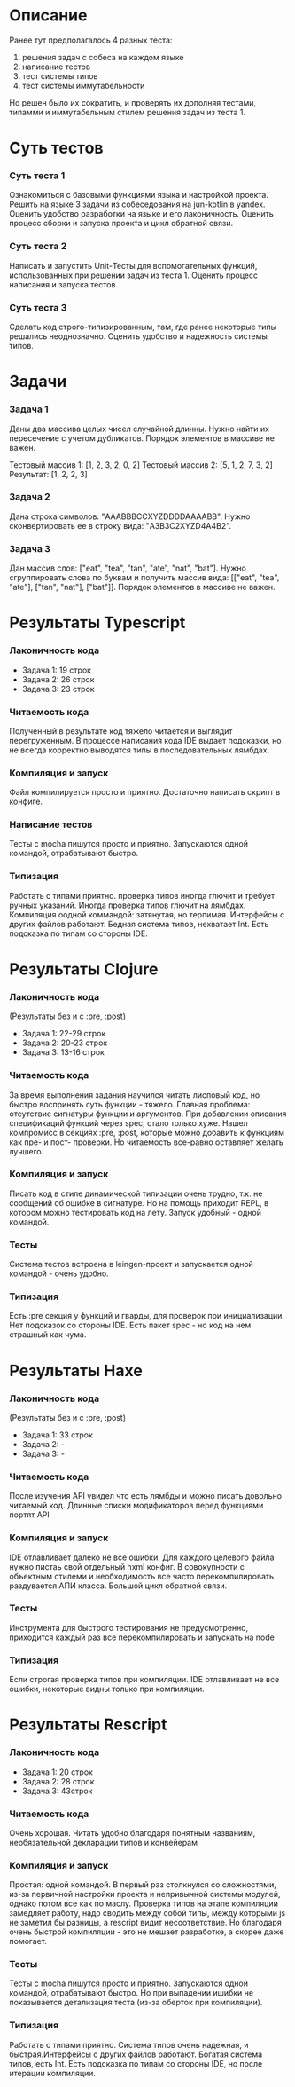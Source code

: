# Описание
Ранее тут предполагалось 4 разных теста:
1. решения задач с собеса на каждом языке
2. написание тестов
3. тест системы типов
4. тест системы иммутабельности

Но решен было их сократить, и проверять их дополняя тестами, типамми и иммутабельным стилем решения задач из теста 1.


# Суть тестов

### Суть теста 1
Ознакомиться с базовыми функциями языка и настройкой проекта. Решить на языке 3 задачи из собеседования на jun-kotlin в yandex. Оценить удобство разработки на языке и его лаконичность. Оценить процесс сборки и запуска проекта и цикл обратной связи.

### Суть теста 2
Написать и запустить Unit-Тесты для вспомогательных функций, использованных при решении задач из теста 1. Оценить процесс написания и запуска тестов.

### Суть теста 3
Сделать код строго-типизированным, там, где ранее некоторые типы решались неоднозначно. Оценить удобство и надежность системы типов.


# Задачи

### Задача 1
Даны два массива целых чисел случайной длинны. Нужно найти их пересечение с учетом дубликатов. Порядок элементов в массиве не важен.

Тестовый массив 1: [1, 2, 3, 2, 0, 2]
Тестовый массив 2: [5, 1, 2, 7, 3, 2]
Результат: [1, 2, 2, 3]

### Задача 2
Дана строка символов: "AAABBBCCXYZDDDDAAAABB". Нужно сконвертировать ее в строку вида: "A3B3C2XYZD4A4B2".

### Задача 3
Дан массив слов: ["eat", "tea", "tan", "ate", "nat", "bat"]. Нужно сгруппировать слова по буквам и получить массив вида: [["eat", "tea", "ate"], ["tan", "nat"], ["bat"]]. Порядок элементов в массиве не важен.


# Результаты Typescript

### Лаконичность кода
- Задача 1: 19 строк
- Задача 2: 26 строк
- Задача 3: 23 строк

### Читаемость кода
Полученный в результате код тяжело читается и выглядит перегруженным. В процессе написания кода IDE выдает подсказки, но не всегда корректно выводятся типы в последовательных лямбдах.

### Компиляция и запуск
Файл компилируется просто и приятно. Достаточно написать скрипт в конфиге.

### Написание тестов
Тесты с mocha пишутся просто и приятно. Запускаются одной командой, отрабатывают быстро.

### Типизация
Работать с типами приятно. проверка типов иногда глючит и требует ручных указаний. Иногда проверка типов глючит на лямбдах. Компиляция оодной коммандой: затянутая, но терпимая. Интерфейсы с других файлов работают. Бедная система типов, нехватает Int. Есть подсказка по типам со стороны IDE.


# Результаты Clojure

### Лаконичность кода
(Результаты без и с :pre, :post)
- Задача 1: 22-29 строк
- Задача 2: 20-23 строк
- Задача 3: 13-16 строк

### Читаемость кода
За время выполнения задания научился читать лисповый код, но быстро воспринять суть функции - тяжело. Главная проблема: отсутствие сигнатуры функции и аргументов. При добавлении описания спецификаций функций через spec, стало только хуже. Нашел компромисс в секциях :pre, :post, которые можно добавить к функциям как пре- и пост- проверки. Но читаемость все-равно оставляет желать лучшего.

### Компиляция и запуск
Писать код в стиле динамической типизации очень трудно, т.к. не сообщений об ошибке в сигнатуре. Но на помощь приходит REPL, в котором можно тестировать код на лету. Запуск удобный - одной командой.

### Тесты
Система тестов встроена в leingen-проект и запускается одной командой - очень удобно.

### Типизация
Есть :pre секция у функций и гварды, для проверок при инициализации. Нет подсказок со стороны IDE. Есть пакет spec - но код на нем страшный как чума. 


# Результаты Haxe

### Лаконичность кода
(Результаты без и с :pre, :post)
- Задача 1: 33 строк
- Задача 2: -
- Задача 3: -

### Читаемость кода
После изучения API увидел что есть лямбды и можно писать довольно читаемый код. Длинные списки модификаторов перед функциями портят API

### Компиляция и запуск
IDE отлавливает далеко не все ошибки. Для каждого целевого файла нужно пистаь свой отдельный hxml конфиг. В совокупности с объектным стилеми и необходимость все часто перекомпилировать раздувается АПИ класса. Большой цикл обратной связи.

### Тесты
Инструмента для быстрого тестирования не предусмотренно, приходится каждый раз все перекомпилировать и запускать на node 

### Типизация
Если строгая проверка типов при компиляции. IDE отлавливает не все ошибки, некоторые видны только при компиляции. 


# Результаты Rescript

### Лаконичность кода
- Задача 1: 20 строк
- Задача 2: 28 строк
- Задача 3: 43строк

### Читаемость кода
Очень хорошая. Читать удобно благодаря понятным названиям, необязательной декларации типов и конвейерам

### Компиляция и запуск
Простая: одной командой. В первый раз столкнулся со сложностями, из-за первичной настройки проекта и непривычной системы модулей, однако потом все как по маслу. Проверка типов на этапе компиляции замедляет работу, надо сводить между собой типы, между которыми js не заметил бы разницы, а rescript видит несоответствие. Но благодаря очень быстрой компиляции - это не мешает разработке, а скорее даже помогает.

### Тесты
Тесты с mocha пишутся просто и приятно. Запускаются одной командой, отрабатывают быстро. Но при выпадении ишибки не показывается детализация теста (из-за оберток при компиляции).

### Типизация
Работать с типами приятно. Система типов очень надежная, и быстрая.Интерфейсы с других файлов работают. Богатая система типов, есть Int. Есть подсказка по типам со стороны IDE, но после итерации компиляции.